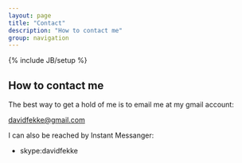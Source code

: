 ```yaml
---
layout: page
title: "Contact"
description: "How to contact me"
group: navigation
---
```

{% include JB/setup %}

## How to contact me

The best way to get a hold of me is to email me at my gmail account:

[davidfekke@gmail.com](mailto:davidfekke@gmail.com)

I can also be reached by Instant Messanger:

* skype:davidfekke